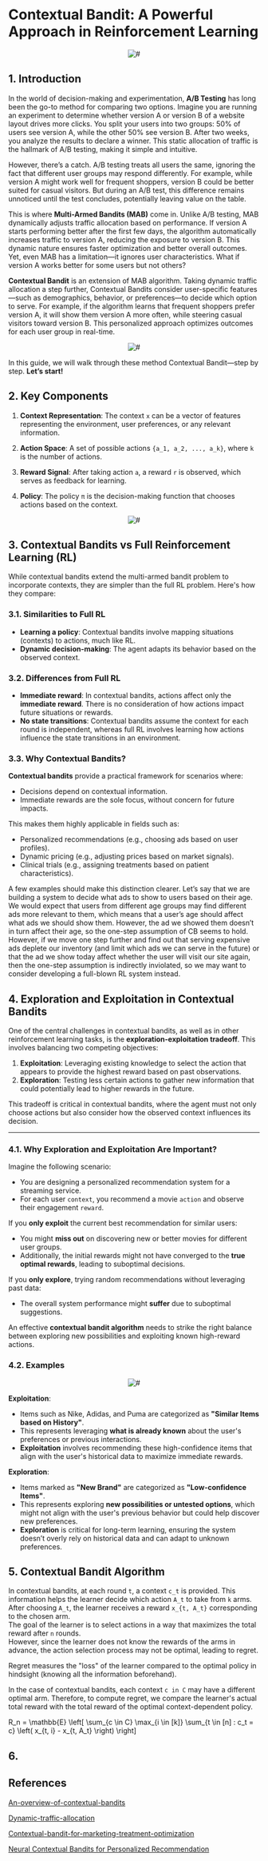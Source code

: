 # Contextual Bandit: A Powerful Approach in Reinforcement Learning

<div align="center">

![#](./images/1_FH4t-DcuKWfLYRWvd4JIjA.jpeg)

</div>

## 1. Introduction

In the world of decision-making and experimentation, **A/B Testing** has long been the go-to method for comparing two options. Imagine you are running an experiment to determine whether version A or version B of a website layout drives more clicks. You split your users into two groups: 50% of users see version A, while the other 50% see version B. After two weeks, you analyze the results to declare a winner. This static allocation of traffic is the hallmark of A/B testing, making it simple and intuitive.

However, there’s a catch. A/B testing treats all users the same, ignoring the fact that different user groups may respond differently. For example, while version A might work well for frequent shoppers, version B could be better suited for casual visitors. But during an A/B test, this difference remains unnoticed until the test concludes, potentially leaving value on the table.

This is where **Multi-Armed Bandits (MAB)** come in. Unlike A/B testing, MAB dynamically adjusts traffic allocation based on performance. If version A starts performing better after the first few days, the algorithm automatically increases traffic to version A, reducing the exposure to version B. This dynamic nature ensures faster optimization and better overall outcomes. Yet, even MAB has a limitation—it ignores user characteristics. What if version A works better for some users but not others?

**Contextual Bandit** is an extension of MAB algorithm. Taking dynamic traffic allocation a step further, Contextual Bandits consider user-specific features—such as demographics, behavior, or preferences—to decide which option to serve. For example, if the algorithm learns that frequent shoppers prefer version A, it will show them version A more often, while steering casual visitors toward version B. This personalized approach optimizes outcomes for each user group in real-time.

<div align="center">

![#](./images/Screenshot%202024-11-17%20160833.png)

</div>

In this guide, we will walk through these method Contextual Bandit—step by step. **Let’s start!**

## 2. Key Components

1. **Context Representation**:
   The context `x` can be a vector of features representing the environment, user preferences, or any relevant information.
   
2. **Action Space**:
   A set of possible actions `{a_1, a_2, ..., a_k}`, where `k` is the number of actions.

3. **Reward Signal**:
   After taking action `a`, a reward `r` is observed, which serves as feedback for learning.

4. **Policy**:
   The policy `π` is the decision-making function that chooses actions based on the context.

<div align="center">

![#](./images/download.jpeg)

</div>

## 3. Contextual Bandits vs Full Reinforcement Learning (RL)
While contextual bandits extend the multi-armed bandit problem to incorporate contexts, they are simpler than the full RL problem. Here's how they compare:

### 3.1. Similarities to Full RL
- **Learning a policy**: Contextual bandits involve mapping situations (contexts) to actions, much like RL.
- **Dynamic decision-making**: The agent adapts its behavior based on the observed context.

### 3.2. Differences from Full RL
- **Immediate reward**: In contextual bandits, actions affect only the **immediate reward**. There is no consideration of how actions impact future situations or rewards.
- **No state transitions**: Contextual bandits assume the context for each round is independent, whereas full RL involves learning how actions influence the state transitions in an environment.

### 3.3. Why Contextual Bandits?

**Contextual bandits** provide a practical framework for scenarios where:
- Decisions depend on contextual information.
- Immediate rewards are the sole focus, without concern for future impacts.

This makes them highly applicable in fields such as:
- Personalized recommendations (e.g., choosing ads based on user profiles).
- Dynamic pricing (e.g., adjusting prices based on market signals).
- Clinical trials (e.g., assigning treatments based on patient characteristics).

A few examples should make this distinction clearer. Let’s say that we are building a system to decide what ads to show to users based on their age. We would expect that users from different age groups may find different ads more relevant to them, which means that a user’s age should affect what ads we should show them. However, the ad we showed them doesn’t in turn affect their age, so the one-step assumption of CB seems to hold. However, if we move one step further and find out that serving expensive ads deplete our inventory (and limit which ads we can serve in the future) or that the ad we show today affect whether the user will visit our site again, then the one-step assumption is indirectly inviolated, so we may want to consider developing a full-blown RL system instead.


## 4. Exploration and Exploitation in Contextual Bandits
One of the central challenges in contextual bandits, as well as in other reinforcement learning tasks, is the **exploration-exploitation tradeoff**. This involves balancing two competing objectives:

1. **Exploitation**: Leveraging existing knowledge to select the action that appears to provide the highest reward based on past observations.
2. **Exploration**: Testing less certain actions to gather new information that could potentially lead to higher rewards in the future.

This tradeoff is critical in contextual bandits, where the agent must not only choose actions but also consider how the observed context influences its decision.

---

### 4.1. Why Exploration and Exploitation Are Important?

Imagine the following scenario:
- You are designing a personalized recommendation system for a streaming service.
- For each user `context`, you recommend a movie `action` and observe their engagement `reward`.

If you **only exploit** the current best recommendation for similar users:
- You might **miss out** on discovering new or better movies for different user groups.
- Additionally, the initial rewards might not have converged to the **true optimal rewards**, leading to suboptimal decisions.

If you **only explore**, trying random recommendations without leveraging past data:
- The overall system performance might **suffer** due to suboptimal suggestions.

An effective **contextual bandit algorithm** needs to strike the right balance between exploring new possibilities and exploiting known high-reward actions.

### 4.2. Examples

<div align="center">

![#](./images/Screenshot%202024-11-18%20002951.png)

</div>

**Exploitation**:
- Items such as Nike, Adidas, and Puma are categorized as **"Similar Items based on History"**.
- This represents leveraging **what is already known** about the user's preferences or previous interactions.
- **Exploitation** involves recommending these high-confidence items that align with the user's historical data to maximize immediate rewards.

**Exploration**:
- Items marked as **"New Brand"** are categorized as **"Low-confidence Items"**.
- This represents exploring **new possibilities or untested options**, which might not align with the user's previous behavior but could help discover new preferences.
- **Exploration** is critical for long-term learning, ensuring the system doesn’t overly rely on historical data and can adapt to unknown preferences.


## 5. Contextual Bandit Algorithm
In contextual bandits, at each round `t`, a context `c_t` is provided. This information helps the learner decide which action `A_t` to take from `k` arms.  
After choosing `A_t`, the learner receives a reward `x_{t, A_t}` corresponding to the chosen arm.  
The goal of the learner is to select actions in a way that maximizes the total reward after `n` rounds.  
However, since the learner does not know the rewards of the arms in advance, the action selection process may not be optimal, leading to regret.

Regret measures the "loss" of the learner compared to the optimal policy in hindsight (knowing all the information beforehand).

In the case of contextual bandits, each context  `c in C` may have a different optimal arm. Therefore, to compute regret, we compare the learner's actual total reward with the total reward of the optimal context-dependent policy.

R_n = \mathbb{E} \left[ \sum_{c \in C} \max_{i \in [k]} \sum_{t \in [n] : c_t = c} \left( x_{t, i} - x_{t, A_t} \right) \right]


## 6.

## References
[An-overview-of-contextual-bandits](https://towardsdatascience.com/an-overview-of-contextual-bandits-53ac3aa45034)  

[Dynamic-traffic-allocation](https://www.kameleoon.com/blog/dynamic-traffic-allocation)

[Contextual-bandit-for-marketing-treatment-optimization](https://www.aboutwayfair.com/careers/tech-blog/contextual-bandit-for-marketing-treatment-optimization)

[Neural Contextual Bandits for Personalized Recommendation](https://www.youtube.com/watch?v=uzD-hRuH0s0)

